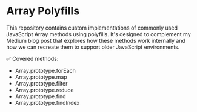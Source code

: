 # Array Polyfills

This repository contains custom implementations of commonly used JavaScript Array methods using polyfills. It's designed to complement my Medium blog post that explores how these methods work internally and how we can recreate them to support older JavaScript environments.

✅ Covered methods:

- Array.prototype.forEach
- Array.prototype.map
- Array.prototype.filter
- Array.prototype.reduce
- Array.prototype.find
- Array.prototype.findIndex